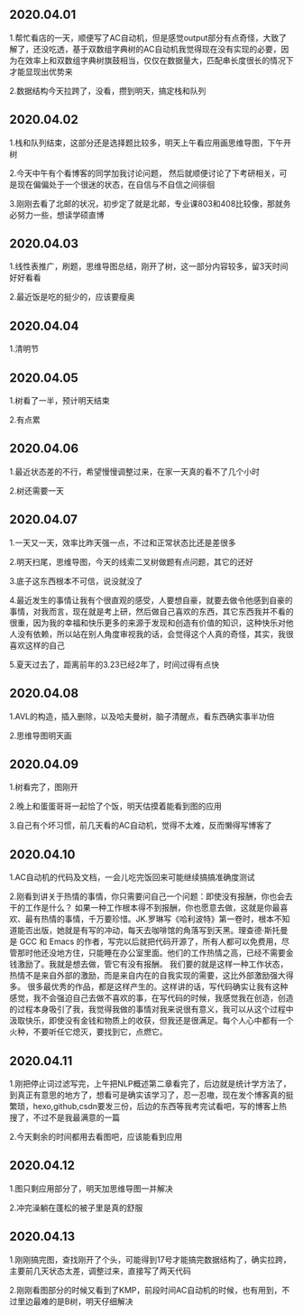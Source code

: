 ## 2020.04.01
1.帮忙看店的一天，顺便写了AC自动机，但是感觉output部分有点奇怪，大致了解了，还没吃透，基于双数组字典树的AC自动机我觉得现在没有实现的必要，因为在效率上和双数组字典树旗鼓相当，仅仅在数据量大，匹配串长度很长的情况下才能显现出优势来

2.数据结构今天拉跨了，没看，攒到明天，搞定栈和队列

## 2020.04.02
1.栈和队列结束，这部分还是选择题比较多，明天上午看应用画思维导图，下午开树

2.今天中午有个看博客的同学加我讨论问题， 然后就顺便讨论了下考研相关，可是现在偏偏处于一个很迷的状态，在自信与不自信之间徘徊

3.刚刚去看了北邮的状况，初步定了就是北邮，专业课803和408比较像，那就务必努力一些，想读学硕直博

## 2020.04.03
1.线性表推广，刷题，思维导图总结，刚开了树，这一部分内容较多，留3天时间好好看看

2.最近饭是吃的挺少的，应该要瘦奥

## 2020.04.04
1.清明节

## 2020.04.05
1.树看了一半，预计明天结束

2.有点累

## 2020.04.06
1.最近状态差的不行，希望慢慢调整过来，在家一天真的看不了几个小时

2.树还需要一天

## 2020.04.07
1.一天又一天，效率比昨天强一点，不过和正常状态比还是差很多

2.明天扫尾，思维导图，今天的线索二叉树做题有点问题，其它的还好

3.底子这东西根本不可信，说没就没了

4.最近发生的事情让我有个很直观的感受，人要想自豪，就要去做令他感到自豪的事情，对我而言，现在就是考上研，然后做自己喜欢的东西，其它东西我并不看的很重，因为我的幸福和快乐更多的来源于发现和创造有价值的知识，这种快乐对他人没有依赖，所以站在别人角度审视我的话，会觉得这个人真的奇怪，其实，我很喜欢这样的自己

5.夏天过去了，距离前年的3.23已经2年了，时间过得有点快

## 2020.04.08
1.AVL的构造，插入删除，以及哈夫曼树，脑子清醒点，看东西确实事半功倍

2.思维导图明天画

## 2020.04.09
1.树看完了，图刚开

2.晚上和蛋蛋哥哥一起恰了个饭，明天估摸着能看到图的应用

3.自己有个坏习惯，前几天看的AC自动机，觉得不太难，反而懒得写博客了

## 2020.04.10
1.AC自动机的代码及文档，一会儿吃完饭回来可能继续搞搞准确度测试

2.刚看到讲关于热情的事情，你只需要问自己一个问题：即使没有报酬，你也会去干的工作是什么？ 如果一种工作根本得不到报酬，你也愿意去做，这就是你最喜欢、最有热情的事情，千万要珍惜。JK.罗琳写《哈利波特》第一卷时，根本不知道能否出版，她就是有写的冲动，每天去咖啡馆的角落写到天黑。理查德·斯托曼是 GCC 和 Emacs 的作者，写完以后就把代码开源了，所有人都可以免费用，尽管那时他还没地方住，只能睡在办公室里面。他们的工作热情之高，已经不需要金钱激励了。我就是想去做，管它有没有报酬。 我们要的就是这样一种工作状态，热情不是来自外部的激励，而是来自内在的自我实现的需要，这比外部激励强大得多。 很多最优秀的作品，都是这样产生的。这样讲的话，写代码确实让我有这种感觉，我不会强迫自己去做不喜欢的事，在写代码的时候，我感觉我在创造，创造的过程本身吸引了我，我觉得我做的事情对我来说很有意义，我可以从这个过程中汲取快乐，即使没有金钱和物质上的收获，但我还是很满足。每个人心中都有一个火种，不要听任它熄灭，要找到它，点燃它。

## 2020.04.11
1.刚把停止词过滤写完，上午把NLP概述第二章看完了，后边就是统计学方法了，到真正有意思的地方了，想看可是确实该学习了，忍一忍嗷，现在发个博客真的挺繁琐，hexo,github,csdn要发三份，后边的东西等我考完试看吧，写的博客上热搜了，不过不是我最满意的一篇

2.今天剩余的时间都用去看图吧，应该能看到应用

## 2020.04.12
1.图只剩应用部分了，明天加思维导图一并解决

2.冲完澡躺在蓬松的被子里是真的舒服

## 2020.04.13
1.刚刚搞完图，查找刚开了个头，可能得到17号才能搞完数据结构了，确实拉跨，主要前几天状态太差，调整过来，直接写了两天代码

2.刚刚看图部分的时候又看到了KMP，前段时间AC自动机的时候，也有用到，不过里边最难的是B树，明天仔细解决
